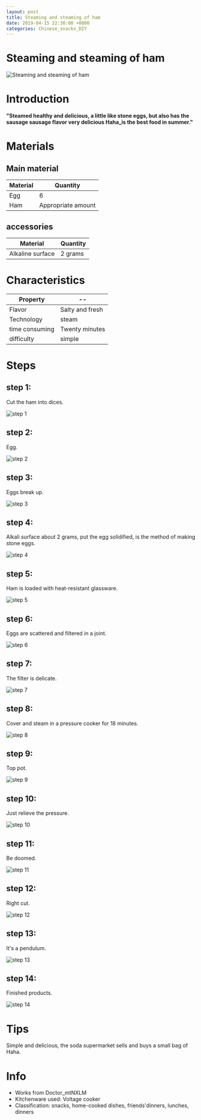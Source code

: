 ```yaml
---
layout: post
title: Steaming and steaming of ham
date: 2019-04-15 22:30:00 +0800
categories: Chinese_snacks_DIY
---
```


# Steaming and steaming of ham

![Steaming and steaming of ham]({{site.baseurl}}/img/406279/406279.jpg)

# Introduction

**"Steamed healthy and delicious, a little like stone eggs, but also has the sausage sausage flavor very delicious Haha_is the best food in summer."**

# Materials


## Main material

Material|Quantity
--|--
Egg|6
Ham|Appropriate amount

## accessories

Material|Quantity
--|--
Alkaline surface|2 grams

# Characteristics

Property|--
--|--
Flavor|Salty and fresh
Technology|steam
time consuming|Twenty minutes
difficulty|simple

# Steps

## step 1:

Cut the ham into dices.

![step 1]({{site.baseurl}}/img/406279/1.jpg)

## step 2:

Egg.

![step 2]({{site.baseurl}}/img/406279/2.jpg)

## step 3:

Eggs break up.

![step 3]({{site.baseurl}}/img/406279/3.jpg)

## step 4:

Alkali surface about 2 grams, put the egg solidified, is the method of making stone eggs.

![step 4]({{site.baseurl}}/img/406279/4.jpg)

## step 5:

Ham is loaded with heat-resistant glassware.

![step 5]({{site.baseurl}}/img/406279/5.jpg)

## step 6:

Eggs are scattered and filtered in a joint.

![step 6]({{site.baseurl}}/img/406279/6.jpg)

## step 7:

The filter is delicate.

![step 7]({{site.baseurl}}/img/406279/7.jpg)

## step 8:

Cover and steam in a pressure cooker for 18 minutes.

![step 8]({{site.baseurl}}/img/406279/8.jpg)

## step 9:

Top pot.

![step 9]({{site.baseurl}}/img/406279/9.jpg)

## step 10:

Just relieve the pressure.

![step 10]({{site.baseurl}}/img/406279/10.jpg)

## step 11:

Be doomed.

![step 11]({{site.baseurl}}/img/406279/11.jpg)

## step 12:

Right cut.

![step 12]({{site.baseurl}}/img/406279/12.jpg)

## step 13:

It's a pendulum.

![step 13]({{site.baseurl}}/img/406279/13.jpg)

## step 14:

Finished products.

![step 14]({{site.baseurl}}/img/406279/14.jpg)

# Tips

Simple and delicious, the soda supermarket sells and buys a small bag of Haha.

# Info

- Works from Doctor_mtNXLM
- Kitchenware used: Voltage cooker
- Classification: snacks, home-cooked dishes, friends'dinners, lunches, dinners
